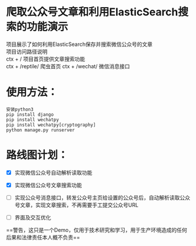 # 爬取公众号文章和利用ElasticSearch搜索的功能演示


项目展示了如何利用ElasticSearch保存并搜索微信公众号的文章  
项目访问路径说明  
ctx + / 项目首页提供文章搜索功能  
ctx + /reptile/ 爬虫首页
ctx + /wechat/ 微信消息接口    

# 使用方法：  
```
安装python3
pip install django
pip install wechatpy
pip install wechatpy[cryptography]
python manage.py runserver
```

# 路线图计划：    
- [x] 实现微信公众号自动解析读取功能
- [x] 实现微信公众号文章搜索功能
- [ ] 实现公众号消息接口，转发公众号主页给设置的公众号后，自动解析读取公众号文章，实现文章搜索，不再需要手工提交公众号URL
- [ ] 界面及交互优化


==警告，这只是一个Demo，仅用于技术研究和学习，用于生产环境造成的任何后果和法律责任本人概不负责==